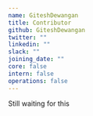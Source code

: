 ```yaml
---
name: GiteshDewangan
title: Contributor
github: GiteshDewangan
twitter: ""
linkedin: ""
slack: ""
joining_date: ""
core: false
intern: false
operations: false
---
```


Still waiting for this
